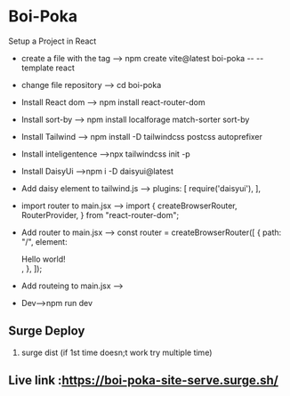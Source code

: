 # Boi-Poka

Setup a Project in React 

* create a file with the tag --> npm create vite@latest boi-poka -- --template react

* change file repository -->  cd boi-poka

* Install React dom  --> npm install react-router-dom

* Install sort-by --> npm install localforage match-sorter sort-by

* Install Tailwind --> npm install -D tailwindcss postcss autoprefixer

* Install inteligentence -->npx tailwindcss init -p

* Install DaisyUi -->npm i -D daisyui@latest

* Add daisy element to tailwind.js --> plugins: [
    require('daisyui'),
  ],
  
* import router to main.jsx -->  import {
  createBrowserRouter,
  RouterProvider,
} from "react-router-dom";
  
* Add router to main.jsx --> const router = createBrowserRouter([
  {
    path: "/",
    element: <div>Hello world!</div>,
  },
]);
 
  
* Add routeing to main.jsx -->   <RouterProvider router={router} />
  
* Dev-->npm run dev


## Surge Deploy 

1. surge dist (if 1st time doesn;t work try multiple time)

## Live link  :https://boi-poka-site-serve.surge.sh/


